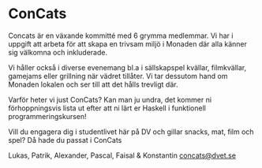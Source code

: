 # ConCats
Concats är en växande kommitté med 6 grymma medlemmar.
Vi har i uppgift att arbeta för att
skapa en trivsam miljö i Monaden
där alla känner sig välkomna och
inkluderade.

Vi håller också i diverse evenemang bl.a i sällskapspel 
kvällar, filmkvällar, gamejams eller
grillning när vädret tillåter. Vi
tar dessutom hand om Monaden
lokalen och ser till att det hålls
trevligt där.

Varför heter vi just ConCats?
Kan man ju undra, det kommer
ni förhoppningsvis lista ut efter
att ni lärt er Haskell i funktionell
programmeringskursen!

Vill du engagera dig i studentlivet här på DV och gillar snacks,
mat, film och spel? Då hade du
passat i ConCats

Lukas, Patrik, Alexander, Pascal, Faisal & Konstantin
[concats@dvet.se](mailto:concats@dvet.se)